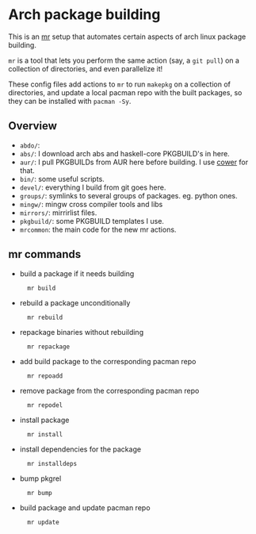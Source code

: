 Arch package building
=====================

This is an [mr](http://myrepos.branchable.com/) setup that automates certain
aspects of arch linux package building.

`mr` is a tool that lets you perform the same action (say, a `git pull`) on a
collection of directories, and even parallelize it!

These config files add actions to `mr` to run `makepkg` on a collection of
directories, and update a local pacman repo with the built packages, so they can
be installed with `pacman -Sy`.


## Overview

- `abdo/`: 
- `abs/`: I download arch abs and haskell-core PKGBUILD's in here.
- `aur/`: I pull PKGBUILDs from AUR here before building. I use [cower](https://github.com/falconindy/cower) for that.
- `bin/`: some useful scripts.
- `devel/`: everything I build from git goes here.
- `groups/`: symlinks to several groups of packages. eg. python ones.
- `mingw/`: mingw cross compiler tools and libs
- `mirrors/`: mirrirlist files.
- `pkgbuild/`: some PKGBUILD templates I use.
- `mrcommon`: the main code for the new mr actions.


## mr commands

- build a package if it needs building

        mr build

- rebuild a package unconditionally

        mr rebuild

- repackage binaries without rebuilding

        mr repackage

- add build package to the corresponding pacman repo

        mr repoadd

- remove package from the corresponding pacman repo

        mr repodel

- install package

        mr install

- install dependencies for the package

        mr installdeps

- bump pkgrel

        mr bump

- build package and update pacman repo

        mr update
